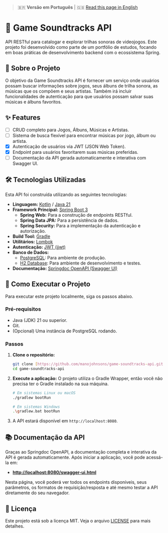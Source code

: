 > 🇧🇷 **Versão em Português** | 🇬🇧 [Read this page in English](README-en.md)

# 🎵 Game Soundtracks API

API RESTful para catalogar e explorar trilhas sonoras de videojogos. Este projeto foi desenvolvido como parte de um portfólio de estudos, focando em boas práticas de desenvolvimento backend com o ecossistema Spring.

## 📖 Sobre o Projeto

O objetivo da Game Soundtracks API é fornecer um serviço onde usuários possam buscar informações sobre jogos, seus álbuns de trilha sonora, as músicas que os compõem e seus artistas. Também irá incluir funcionalidades de autenticação para que usuários possam salvar suas músicas e álbuns favoritos.

## ✨ Features

- [ ] CRUD completo para Jogos, Álbuns, Músicas e Artistas.
- [ ] Sistema de busca flexível para encontrar músicas por jogo, álbum ou artista.
- [x] Autenticação de usuários via JWT (JSON Web Token).
- [x] Endpoint para usuários favoritarem suas músicas preferidas.
- [ ] Documentação da API gerada automaticamente e interativa com Swagger UI.

## 🛠️ Tecnologias Utilizadas

Esta API foi construída utilizando as seguintes tecnologias:

- **Linguagem:** [Kotlin](https://kotlinlang.org/) / [Java 21](https://www.oracle.com/java/)
- **Framework Principal:** [Spring Boot 3](https://spring.io/projects/spring-boot)
  - **Spring Web:** Para a construção de endpoints RESTful.
  - **Spring Data JPA:** Para a persistência de dados.
  - **Spring Security:** Para a implementação da autenticação e autorização.
- **Build Tool:** [Gradle](https://gradle.org/)
- **Utilitários:** [Lombok](https://projectlombok.org/)
- **Autenticação:** [JWT (jjwt)](https://github.com/jwtk/jjwt)
- **Banco de Dados:**
  - [PostgreSQL](https://www.postgresql.org/): Para ambiente de produção.
  - [H2 Database](https://www.h2database.com/): Para ambiente de desenvolvimento e testes.
- **Documentação:** [Springdoc OpenAPI (Swagger UI)](https://springdoc.org/)

## 🚀 Como Executar o Projeto

Para executar este projeto localmente, siga os passos abaixo.

### Pré-requisitos

- Java (JDK) 21 ou superior.
- Git.
- (Opcional) Uma instância de PostgreSQL rodando.

### Passos

1. **Clone o repositório:**

    ```bash
    git clone [https://github.com/manojohnsons/game-soundtracks-api.git](https://github.com/manojohnsons/game-soundtracks-api.git)
    cd game-soundtracks-api
    ```

2. **Execute a aplicação:**
    O projeto utiliza o Gradle Wrapper, então você não precisa ter o Gradle instalado na sua máquina.

    ```bash
    # Em sistemas Linux ou macOS
    ./gradlew bootRun

    # Em sistemas Windows
    .\gradlew.bat bootRun
    ```

3. A API estará disponível em `http://localhost:8080`.

## 📚 Documentação da API

Graças ao Springdoc OpenAPI, a documentação completa e interativa da API é gerada automaticamente. Após iniciar a aplicação, você pode acessá-la em:

- **[http://localhost:8080/swagger-ui.html](http://localhost:8080/swagger-ui.html)**

Nesta página, você poderá ver todos os endpoints disponíveis, seus parâmetros, os formatos de requisição/resposta e até mesmo testar a API diretamente do seu navegador.

## 📝 Licença

Este projeto está sob a licença MIT. Veja o arquivo [LICENSE](LICENSE) para mais detalhes.
